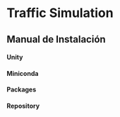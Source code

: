 # Traffic Simulation

## Manual de Instalación

#### Unity

#### Miniconda

#### Packages

#### Repository
